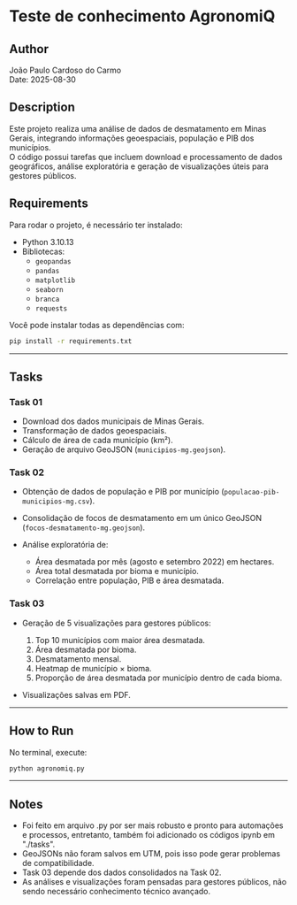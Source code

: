 # Teste de conhecimento AgronomiQ

## Author
João Paulo Cardoso do Carmo  
Date: 2025-08-30

## Description
Este projeto realiza uma análise de dados de desmatamento em Minas Gerais, integrando informações geoespaciais, população e PIB dos municípios.  
O código possui tarefas que incluem download e processamento de dados geográficos, análise exploratória e geração de visualizações úteis para gestores públicos.

## Requirements
Para rodar o projeto, é necessário ter instalado:

- Python 3.10.13
- Bibliotecas:
  - `geopandas`
  - `pandas`
  - `matplotlib`
  - `seaborn`
  - `branca`
  - `requests`
  
Você pode instalar todas as dependências com:

```bash
pip install -r requirements.txt
````

---

## Tasks

### Task 01

* Download dos dados municipais de Minas Gerais.
* Transformação de dados geoespaciais.
* Cálculo de área de cada município (km²).
* Geração de arquivo GeoJSON (`municipios-mg.geojson`).

### Task 02

* Obtenção de dados de população e PIB por município (`populacao-pib-municipios-mg.csv`).
* Consolidação de focos de desmatamento em um único GeoJSON (`focos-desmatamento-mg.geojson`).
* Análise exploratória de:

  * Área desmatada por mês (agosto e setembro 2022) em hectares.
  * Área total desmatada por bioma e município.
  * Correlação entre população, PIB e área desmatada.

### Task 03

* Geração de 5 visualizações para gestores públicos:

  1. Top 10 municípios com maior área desmatada.
  2. Área desmatada por bioma.
  3. Desmatamento mensal.
  4. Heatmap de município × bioma.
  5. Proporção de área desmatada por município dentro de cada bioma.
* Visualizações salvas em PDF.

---

## How to Run

No terminal, execute:

```bash
python agronomiq.py
```
---

## Notes

* Foi feito em arquivo .py por ser mais robusto e pronto para automações e processos, entretanto, também foi adicionado os códigos ipynb em "./tasks".
* GeoJSONs não foram salvos em UTM, pois isso pode gerar problemas de compatibilidade.
* Task 03 depende dos dados consolidados na Task 02.
* As análises e visualizações foram pensadas para gestores públicos, não sendo necessário conhecimento técnico avançado.

